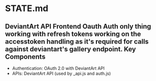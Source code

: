 **STATE.md**
===============

**DeviantArt API Frontend**
Oauth Auth only thing working with refresh tokens 
working on the accesstoken handling as it's required for calls against deviantart's gallery endpoint.
**Key Components**
-------------------

*   Authentication: OAuth 2.0 with DeviantArt API
*   APIs: DeviantArt API (used by _api.js and auth.js)
